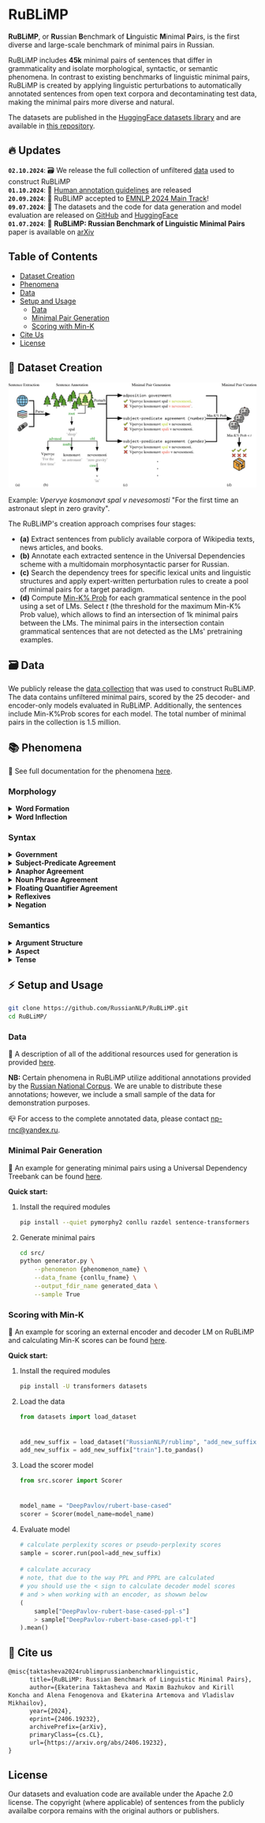 # RuBLiMP

**RuBLiMP**, or **Ru**ssian **B**enchmark of **Li**nguistic **M**inimal **P**airs, is the first diverse and large-scale benchmark of minimal pairs in Russian.

RuBLiMP includes **45k** minimal pairs of sentences that differ in grammaticality and isolate morphological, syntactic, or semantic phenomena. In contrast to existing benchmarks of linguistic minimal pairs, RuBLiMP is created by applying linguistic perturbations to automatically annotated sentences from open text corpora and decontaminating test data, making the minimal pairs more diverse and natural.

The datasets are published in the [HuggingFace datasets library](https://huggingface.co/datasets/RussianNLP/rublimp) and are available in [this repository](./datasets).

## :fire: Updates
**`02.10.2024`**: :card_file_box: We release the full collection of unfiltered [data](#card_file_box-data) used to construct RuBLiMP \
**`01.10.2024`**: :busts_in_silhouette: [Human annotation guidelines](/human_annotation_guidelines/) are released \
**`20.09.2024`**: :tada: RuBLiMP accepted to [EMNLP 2024 Main Track](https://2024.emnlp.org/program/accepted_main_conference/)! \
**`09.07.2024`**: :space_invader: The datasets and the code for data generation and model evaluation are released on [GitHub](https://github.com/RussianNLP/RuBLiMP/tree/main) and [HuggingFace](https://huggingface.co/datasets/RussianNLP/rublimp) \
**`01.07.2024`**: :closed_book: **RuBLiMP: Russian Benchmark of Linguistic Minimal Pairs** paper is available on [arXiv](https://arxiv.org/abs/2406.19232)


## Table of Contents
- [Dataset Creation](#robot-dataset-creation)
- [Phenomena](#books-phenomena)
- [Data](#card_file_box-data)
- [Setup and Usage](#zap-setup-and-usage)
    - [Data](#data)
    - [Minimal Pair Generation](#minimal-pair-generation)
    - [Scoring with Min-K](#scoring-with-min-k)
- [Cite Us](#link-cite-us)
- [License](#license)

## :robot: Dataset Creation

![rublimp](rublimp.jpg)

Example: *Vpervye kosmonavt spal v nevesomosti* "For the first time an astronaut slept in zero gravity".

The RuBLiMP's creation approach comprises four stages:

- **(a)** Extract sentences from publicly available corpora of Wikipedia texts, news articles, and books.
- **(b)** Annotate each extracted sentence in the Universal Dependencies scheme with a multidomain morphosyntactic parser for Russian.
- **(c)** Search the dependency trees for specific lexical units and linguistic structures and apply expert-written perturbation rules to create a pool of minimal pairs for a target paradigm.
- **(d)** Compute [Min-K\% Prob](https://swj0419.github.io/detect-pretrain.github.io/) for each grammatical sentence in the pool using a set of LMs. Select *t* (the threshold for the maximum Min-K\% Prob value), which allows to find an intersection of 1k minimal pairs between the LMs. The minimal pairs in the intersection contain grammatical sentences that are not detected as the LMs' pretraining examples.

## :card_file_box: Data

We publicly release the [data collection](https://drive.google.com/file/d/1dgN-7lbnjR2-tyN8KmxDzuyErpk13vFz/view?usp=sharing) that was used to construct RuBLiMP. The data contains unfiltered minimal pairs, scored by the 25 decoder- and encoder-only models evaluated in RuBLiMP. Additionally, the sentences include Min-K\%Prob scores for each model. The total number of minimal pairs in the collection is 1.5 million.


## :books: Phenomena

:pushpin: See full documentation for the phenomena [here](./src/phenomena/).

### Morphology

<details>
    <summary><b>Word Formation</b></summary>

- **Addition of Extra Morphemes: Uninterpretable Suffix Combinations** (`add_new_suffix`) \
     Adding a new suffix to the noun or adjective to create a non-existing word

- **Addition of Extra Morphemes: Verb Prefixes** (`add_verb_prefix`) \
    Adding a prefix to a verb to create a violation of prefix stacking rules.

- **Morpheme Permutation: Verb Prefixes** (`change_verb_prefixes_order`) \
    Changing the order of the verb's prefixes to create a violation of prefix stacking rules.

</details>

<details>
    <summary><b>Word Inflection</b></summary>

- **Replacement of Inflectional Affixes: Noun Declensions (Simple)** (`change_declension_ending`) \
    Changing the inflectional suffixes of a noun to the suffixes of another declension

- **Replacement of Inflectional Affixes: Declensions of Nouns With Agreeing Dependents** (`change_declension_ending_has_dep`) \
    Changing the inflectional suffixes of a noun to the suffixes of another declension in the presence of an agreeing noun modifier

- **Inflectional Affixes: Verbal Conjugation Swap** (`change_verb_conjugation`) \
    Replacing the verb’s inflection with inflection of the opposite conjugation


</details>


### Syntax 
<details>
    <summary><b>Government</b></summary>

- **Prepositional Government** (`adp_government_case`) \
    Changing the case of a noun, governed by a preposition

- **Verbal Government: Direct Object** (`verb_acc_object`) \
    Changing the case of a direct verb object

- **Verbal Government: Genitive Object** (`verb_gen_object`) \
    Changing the case of an indirect verb object in Genitive case

- **Verbal Government: Object in Instrumental Case** (`verb_ins_object`) \
    Changing the case of an indirect verb object in Instrumental case

- **Verbal Government: Nominalizations** (`nominalization_cas`) \
    Changing the case of a dependent of a nominalization 

</details>


<details>
    <summary><b>Subject-Predicate Agreement</b></summary>

- **Subject-Predicate Agreement (Number)** (`noun_subj_predicate_agreement_number`) \
    Changing the number of the predicate to be distinct from its subject's (or, sometimes, changing number of the subject to be distinct from its predicate's) 

- **Genitive Subject-Predicate Agreement (Number)** (`genitive_subj_predicate_agreement_number`) \
    Changing the number of the predicate to plural, when subject is genitive and the agreement must be the default singular neuter

- **Clausal Subject-Predicate Agreement (Number)** (`clause_subj_predicate_agreement_number`) \
    Changing the number of the predicate to plural, when subject is a clause and the agreement must be the default singular neuter 

- **Subject-Predicate Agreement in Presence of an Attractor (Number)** (`subj_predicate_agreement_number_attractor`) \
    Changing the number of the verb to that, which is different from the subject, but the same as subject's dependent, or the attractor   

- **Subject-Predicate Agreement (Gender)** (`noun_subj_predicate_agreement_gender`) \
    Changing the gender of the predicate to be distinct from its subject's (or, sometimes, changing number of the subject to be distinct from its predicate's) 

- **Genitive Subject-Predicate Agreement (Gender)** (`genitive_subj_predicate_agreement_gender`)
    Changing the gender of the predicate to feminine or masculine, when subject is genitive and the agreement must be the default singular neuter

- **Clausal Subject-Predicate Agreement (Gender)** (`clause_subj_predicate_agreement_gender`) \
    Changing the gender of the predicate to feminine or masculine, when subject is a clause and the agreement must be the default singular neuter

- **Subject-Predicate Agreement in Presence of an Attractor (Gender)** (`subj_predicate_agreement_gender_attractor`) \
    Changing the gender of the verb to that, which is different from the subject, but the same as subject's dependent, or the attractor

- **Subject-Predicate Agreement (Person)** (`noun_subj_predicate_agreement_person`) \
    Changing the person of the predicate to be distinct from its subject's

- **Genitive Subject-Predicate Agreement (Person)** (`genitive_subj_predicate_agreement_person`) \ 
    Changing the person of the predicate to first or second person, when subject is genitive and the agreement must be the default third person singular

- **Clausal Subject-Predicate Agreement (Person)** (`clause_subj_predicate_agreement_person`) \ 
    Changing the person of the predicate to first or second person, when subject is a clause and the agreement must be the default third person singular
 
</details>


<details>
    <summary><b>Anaphor Agreement</b></summary>

- **Anaphor Agreement (Number)** (`anaphor_agreement_number`) \
    Changing the number of the relative pronoun or of its head noun 

- **Anaphor Agreement (Gender)** (`anaphor_agreement_gender`) \
    Changing the gender of the relative pronoun     

</details>

<details>
    <summary><b>Noun Phrase Agreement</b></summary>

- **Noun Phrase Agreement (Number)** (`np_agreement_number`) \
    Changing the number of an agreeing adjective 

- **Noun Phrase Agreement (Gender)** (`np_agreement_gender`) \
    Changing the gender of an agreeing adjective

- **Noun Phrase Agreement (Case)** (`np_agreement_case`) \
    Changing the case of an agreeing adjective 

</details>

<details>
    <summary><b>Floating Quantifier Agreement</b></summary>

- **Floating Quantifier Agreement (Number)** (`floating_quantifier_agreement_number`) \
    Changing the number of the quantifier or of the controller

- **Floating Quantifier Agreement (Gender)** (`floating_quantifier_agreement_gender`) \
    Changing the gender of the quantifier or of the controller

- **Floating Quantifier Agreement (Case)** (`floating_quantifier_agreement_case`) \
    Changing the case of the quantifier or of the controller

</details>



<details>
    <summary><b>Reflexives</b></summary>

- **External Possessor** (`external_possessor`) \
    Change a noun phrase or a pronoun to a reflexive pronoun sebya ‘self’ in a *u*-phrase inside the existential *be*-possessive construction.

</details>

<details>
    <summary><b>Negation</b></summary>

- **Negative Concord** (`negative_concord`) \
    Shifting the negative particle *ne* from a negated verb to another word in the sentence to violate negative concord rules.

- **Replacement of a Negative Pronoun with an Indefinite One** (`negative_pronoun_to_indefinite`) \
    Replacing an negative pronoun in the construction without a negated verb to an indefinite pronoun

- **Replacement of an Indefinite Pronoun with a Negative One** (`indefinite_pronoun_to_negative`) \
    Replacing an indefinite pronoun in the construction with a negated verb to a negative pronoun

</details>


### Semantics

<details>
    <summary><b>Argument Structure</b></summary>

- **Transitivity** (`transitive_verb`) \
    Replacing a transitive verb with an intransitive one

- **Animate Subject of a Transitive Verb** (`transitive_verb_subject`) \
    Swapping the subject and the direct object of a transitive verb or replacing the subject with a random inanimate word

- **Animate Subject of a Passive Verb** (`transitive_verb_passive`) \
    Swapping the subject and the direct object of a transitive verb in a passive construction or replacing the subject with a random inanimate word

- **Animate Direct Object of a Transitive Verb** (`transitive_verb_object`) \
    Replacing the direct object with a random inanimate word

- **Animate Indirect Object of a Transitive Verb** (`transitive_verb_iobject`) \
    Swapping the subject and the indirect object of a transitive verb or replacing the indirect subject of a transitive verb with a random inanimate word


</details>


<details>
    <summary><b>Aspect</b></summary>

- **Incompatibility of the Perfective with the Semantics of Duration** (`change_duration_aspect`) \
Replacing an imperfective verb with a perfective one in contexts with semantics of duration

- **Impossibility of the Perfective in Repetitive Situations** (`change_repetition_aspect`) \
Replacing an imperfective verb with a perfective one in contexts with semantics of repetition

- **Impossibility of the Perfective Under Negated Strong Deontic Verbs** (`deontic_imperative_aspect`) \
Replacing an imperfective verb with a perfective one in contexts with a negated deontic verb

</details>

<details>
    <summary><b>Tense</b></summary>

- **Tense** (`single_verb_tense`) \
    Changing verb tense in the presence of a temporal adverbial

- **Tense (coordination)** (`conj_verb_tense`) \
    Changing the tense of a conjoined verb in the presence of a temporal adverbial

- **Tense Markers** (`tense_marker`) \
    Changing a temporal adverbial in a sentence with a tense-marked verb

</details>


## :zap: Setup and Usage

```bash
git clone https://github.com/RussianNLP/RuBLiMP.git
cd RuBLiMP/
```

### Data

:pushpin: A description of all of the additional resources used for generation is provided [here](./src/data).

**NB:** Certain phenomena in RuBLiMP utilize additional annotations provided by the [Russian National Corpus](https://ruscorpora.ru/en/). We are unable to distribute these annotations; however, we include a small sample of the data for demonstration purposes.

:mailbox_closed: For access to the complete annotated data, please contact [np-rnc\@yandex.ru](mailto:np-rnc\@yandex.ru).



### Minimal Pair Generation
:pencil: An example for generating minimal pairs using a Universal Dependency Treebank can be found [here](./examples/generation_example.ipynb).

**Quick start:**

1. Install the required modules

    ```bash
    pip install --quiet pymorphy2 conllu razdel sentence-transformers
    ```

2. Generate minimal pairs

    ```bash
    cd src/
    python generator.py \
        --phenomenon {phenomenon_name} \
        --data_fname {conllu_fname} \
        --output_fdir_name generated_data \
        --sample True
    ```

### Scoring with Min-K
:pencil: An example for scoring an external encoder and decoder LM on RuBLiMP and calculating Min-K scores can be found [here](./examples/scoring_example.ipynb).

**Quick start:**

1. Install the required modules

    ```bash
    pip install -U transformers datasets
    ```

2. Load the data

    ```python
    from datasets import load_dataset


    add_new_suffix = load_dataset("RussianNLP/rublimp", "add_new_suffix")
    add_new_suffix = add_new_suffix["train"].to_pandas()
    ```

3. Load the scorer model

    ```python
    from src.scorer import Scorer


    model_name = "DeepPavlov/rubert-base-cased"
    scorer = Scorer(model_name=model_name)
    ```

4. Evaluate model

    ```python
    # calculate perplexity scores or pseudo-perplexity scores
    sample = scorer.run(pool=add_new_suffix)

    # calculate accuracy
    # note, that due to the way PPL and PPPL are calculated
    # you should use the < sign to calculate decoder model scores
    # and > when working with an encoder, as showwn below
    (
        sample["DeepPavlov-rubert-base-cased-ppl-s"]
        > sample["DeepPavlov-rubert-base-cased-ppl-t"]
    ).mean()
    ``` 

## :link: Cite us
```
@misc{taktasheva2024rublimprussianbenchmarklinguistic,
      title={RuBLiMP: Russian Benchmark of Linguistic Minimal Pairs}, 
      author={Ekaterina Taktasheva and Maxim Bazhukov and Kirill Koncha and Alena Fenogenova and Ekaterina Artemova and Vladislav Mikhailov},
      year={2024},
      eprint={2406.19232},
      archivePrefix={arXiv},
      primaryClass={cs.CL},
      url={https://arxiv.org/abs/2406.19232}, 
}
```


## License

Our datasets and evaluation code are available under the Apache 2.0 license. The copyright (where applicable) of sentences from the publicly availalbe corpora remains with the original authors or publishers.
